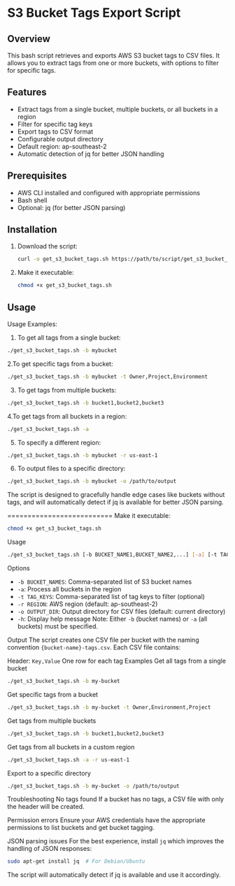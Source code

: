 # S3 Bucket Tags Export Script

## Overview
This bash script retrieves and exports AWS S3 bucket tags to CSV files. It allows you to extract tags from one or more buckets, with options to filter for specific tags.

## Features
- Extract tags from a single bucket, multiple buckets, or all buckets in a region
- Filter for specific tag keys
- Export tags to CSV format
- Configurable output directory
- Default region: ap-southeast-2
- Automatic detection of jq for better JSON handling

## Prerequisites
- AWS CLI installed and configured with appropriate permissions
- Bash shell
- Optional: jq (for better JSON parsing)

## Installation
1. Download the script:
   ```bash
   curl -o get_s3_bucket_tags.sh https://path/to/script/get_s3_bucket_tags.sh
   ```
2. Make it executable:
   ```bash
   chmod +x get_s3_bucket_tags.sh
   ```

## Usage
Usage Examples:
1. To get all tags from a single bucket:
```sh
./get_s3_bucket_tags.sh -b mybucket
```
2.To get specific tags from a bucket:
```sh
./get_s3_bucket_tags.sh -b mybucket -t Owner,Project,Environment
```
3. To get tags from multiple buckets:
```sh
./get_s3_bucket_tags.sh -b bucket1,bucket2,bucket3
```
4.To get tags from all buckets in a region:
```sh
./get_s3_bucket_tags.sh -a
```
5. To specify a different region:
```sh
./get_s3_bucket_tags.sh -b mybucket -r us-east-1
```
6. To output files to a specific directory:

```sh
./get_s3_bucket_tags.sh -b mybucket -o /path/to/output
```

The script is designed to gracefully handle edge cases like buckets without tags, and will automatically detect if jq is available for better JSON parsing.

==========================
Make it executable:
```sh
chmod +x get_s3_bucket_tags.sh
```
Usage
```sh
./get_s3_bucket_tags.sh [-b BUCKET_NAME1,BUCKET_NAME2,...] [-a] [-t TAG_KEY1,TAG_KEY2,...] [-r REGION] [-o OUTPUT_DIR]
```
Options
- `-b BUCKET_NAMES`: Comma-separated list of S3 bucket names
- `-a`: Process all buckets in the region
- `-t TAG_KEYS`: Comma-separated list of tag keys to filter (optional)
- `-r REGION`: AWS region (default: ap-southeast-2)
- `-o OUTPUT_DIR`: Output directory for CSV files (default: current directory)
- `-h`: Display help message
Note: Either `-b` (bucket names) or `-a` (all buckets) must be specified.

Output
The script creates one CSV file per bucket with the naming convention `{bucket-name}-tags.csv`. Each CSV file contains:

Header: `Key,Value`
One row for each tag
Examples
Get all tags from a single bucket
```sh
./get_s3_bucket_tags.sh -b my-bucket
```
Get specific tags from a bucket
```sh
./get_s3_bucket_tags.sh -b my-bucket -t Owner,Environment,Project
```
Get tags from multiple buckets
```sh
./get_s3_bucket_tags.sh -b bucket1,bucket2,bucket3
```
Get tags from all buckets in a custom region
```sh
./get_s3_bucket_tags.sh -a -r us-east-1
```
Export to a specific directory
```sh
./get_s3_bucket_tags.sh -b my-bucket -o /path/to/output
```
Troubleshooting
No tags found
If a bucket has no tags, a CSV file with only the header will be created.

Permission errors
Ensure your AWS credentials have the appropriate permissions to list buckets and get bucket tagging.

JSON parsing issues
For the best experience, install `jq` which improves the handling of JSON responses:
```sh
sudo apt-get install jq  # For Debian/Ubuntu
```
The script will automatically detect if jq is available and use it accordingly.